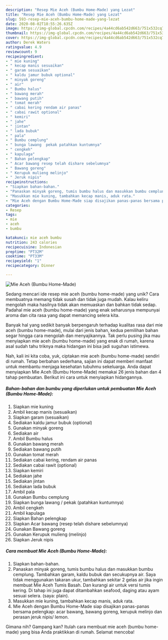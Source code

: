 ```yaml
---
description: "Resep Mie Aceh (Bumbu Home-Made) yang Lezat"
title: "Resep Mie Aceh (Bumbu Home-Made) yang Lezat"
slug: 593-resep-mie-aceh-bumbu-home-made-yang-lezat
date: 2020-08-02T18:55:26.635Z
image: https://img-global.cpcdn.com/recipes/4a44cd6ab542d663/751x532cq70/mie-aceh-bumbu-home-made-foto-resep-utama.jpg
thumbnail: https://img-global.cpcdn.com/recipes/4a44cd6ab542d663/751x532cq70/mie-aceh-bumbu-home-made-foto-resep-utama.jpg
cover: https://img-global.cpcdn.com/recipes/4a44cd6ab542d663/751x532cq70/mie-aceh-bumbu-home-made-foto-resep-utama.jpg
author: Derek Waters
ratingvalue: 4.9
reviewcount: 9
recipeingredient:
- " mie kuning"
- " kecap manis sesuaikan"
- " garam sesuaikan"
- " kaldu jamur bubuk optional"
- " minyak goreng"
- " air"
- " Bumbu halus"
- " bawang merah"
- " bawang putih"
- " tomat merah"
- " cabai kering rendam air panas"
- " cabai rawit optional"
- " kemiri"
- " jahe"
- " jintan"
- " lada bubuk"
- " pala"
- " Bumbu cemplung"
- " bunga lawang  pekak patahkan kuntumnya"
- " cengkeh"
- " kapulaga"
- " Bahan pelengkap"
- " Acar bawang resep telah dishare sebelumnya"
- " Bawang goreng"
- " Kerupuk mulieng melinjo"
- " Jeruk nipis"
recipeinstructions:
- "Siapkan bahan-bahan."
- "Panaskan minyak goreng, tumis bumbu halus dan masukkan bumbu cemplung. Tambahkan garam, kaldu bubuk dan secukupnya air. Saya tidak menggunakan takaran ukur, tambahkan sekitar 2 gelas air jika ingin membuat Mie Aceh Tumis Basah. Dan kurangi air untuk versi tumis kering. Di tahap ini juga dapat ditambahkan seafood, daging atau ayam sesuai selera. (saya: plain)."
- "Masukkan mie kuning, tambahkan kecap manis, aduk rata."
- "Mie Aceh dengan Bumbu Home-Made siap disajikan panas-panas bersama pelengkap: acar bawang, bawang goreng, kerupuk melinjo dan perasan jeruk nipis/ lemon."
categories:
- Resep
tags:
- mie
- aceh
- bumbu

katakunci: mie aceh bumbu 
nutrition: 243 calories
recipecuisine: Indonesian
preptime: "PT32M"
cooktime: "PT33M"
recipeyield: "1"
recipecategory: Dinner

---
```



![Mie Aceh (Bumbu Home-Made)](https://img-global.cpcdn.com/recipes/4a44cd6ab542d663/751x532cq70/mie-aceh-bumbu-home-made-foto-resep-utama.jpg)

Sedang mencari ide resep mie aceh (bumbu home-made) yang unik? Cara membuatnya memang tidak susah dan tidak juga mudah. Kalau keliru mengolah maka hasilnya tidak akan memuaskan dan bahkan tidak sedap. Padahal mie aceh (bumbu home-made) yang enak seharusnya mempunyai aroma dan cita rasa yang dapat memancing selera kita.



Banyak hal yang sedikit banyak berpengaruh terhadap kualitas rasa dari mie aceh (bumbu home-made), mulai dari jenis bahan, kedua pemilihan bahan segar hingga cara mengolah dan menyajikannya. Tak perlu pusing jika mau menyiapkan mie aceh (bumbu home-made) yang enak di rumah, karena asal sudah tahu triknya maka hidangan ini bisa jadi suguhan istimewa.


Nah, kali ini kita coba, yuk, ciptakan mie aceh (bumbu home-made) sendiri di rumah. Tetap berbahan sederhana, sajian ini dapat memberi manfaat untuk membantu menjaga kesehatan tubuhmu sekeluarga. Anda dapat menyiapkan Mie Aceh (Bumbu Home-Made) memakai 26 jenis bahan dan 4 tahap pembuatan. Berikut ini cara untuk menyiapkan hidangannya.

<!--inarticleads1-->

##### Bahan-bahan dan bumbu yang diperlukan untuk pembuatan Mie Aceh (Bumbu Home-Made):

1. Siapkan  mie kuning
1. Ambil  kecap manis (sesuaikan)
1. Siapkan  garam (sesuaikan)
1. Sediakan  kaldu jamur bubuk (optional)
1. Gunakan  minyak goreng
1. Sediakan  air
1. Ambil  Bumbu halus
1. Gunakan  bawang merah
1. Sediakan  bawang putih
1. Gunakan  tomat merah
1. Sediakan  cabai kering, rendam air panas
1. Sediakan  cabai rawit (optional)
1. Siapkan  kemiri
1. Sediakan  jahe
1. Sediakan  jintan
1. Sediakan  lada bubuk
1. Ambil  pala
1. Gunakan  Bumbu cemplung
1. Siapkan  bunga lawang / pekak (patahkan kuntumnya)
1. Ambil  cengkeh
1. Ambil  kapulaga
1. Siapkan  Bahan pelengkap
1. Siapkan  Acar bawang (resep telah dishare sebelumnya)
1. Gunakan  Bawang goreng
1. Gunakan  Kerupuk mulieng (melinjo)
1. Siapkan  Jeruk nipis




<!--inarticleads2-->

##### Cara membuat Mie Aceh (Bumbu Home-Made):

1. Siapkan bahan-bahan.
1. Panaskan minyak goreng, tumis bumbu halus dan masukkan bumbu cemplung. Tambahkan garam, kaldu bubuk dan secukupnya air. Saya tidak menggunakan takaran ukur, tambahkan sekitar 2 gelas air jika ingin membuat Mie Aceh Tumis Basah. Dan kurangi air untuk versi tumis kering. Di tahap ini juga dapat ditambahkan seafood, daging atau ayam sesuai selera. (saya: plain).
1. Masukkan mie kuning, tambahkan kecap manis, aduk rata.
1. Mie Aceh dengan Bumbu Home-Made siap disajikan panas-panas bersama pelengkap: acar bawang, bawang goreng, kerupuk melinjo dan perasan jeruk nipis/ lemon.




Gimana nih? Gampang kan? Itulah cara membuat mie aceh (bumbu home-made) yang bisa Anda praktikkan di rumah. Selamat mencoba!
